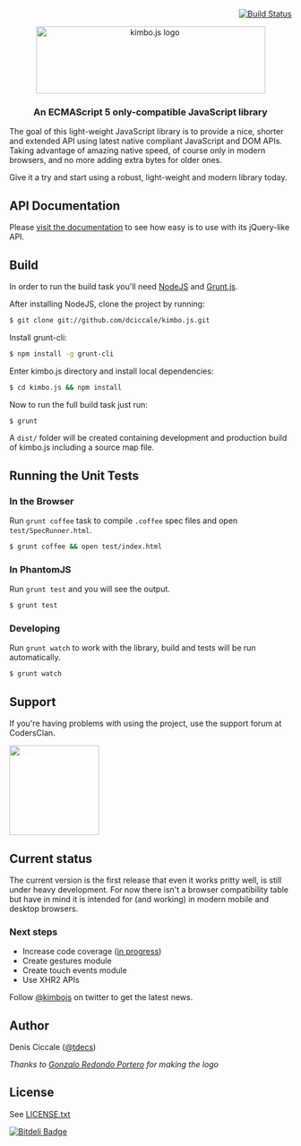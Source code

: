 <p align="right"><a href="https://travis-ci.org/dciccale/kimbo.js"><img src="https://travis-ci.org/dciccale/kimbo.js.png?branch=master" alt="Build Status" style="max-width:100%;"></a></p>

<p align="center"><a href="http://kimbojs.com"><img src="http://kimbojs.com/img/logo.png" width="409" height="120" alt="kimbo.js logo"></a></p>

<h3 align="center">An ECMAScript 5 only-compatible JavaScript library</h3>


The goal of this light-weight JavaScript library is to provide a nice, shorter and extended API using latest native compliant JavaScript and DOM APIs.
Taking advantage of amazing native speed, of course only in modern browsers, and no more adding extra bytes for older ones.

Give it a try and start using a robust, light-weight and modern library today.

## API Documentation
Please [visit the documentation](http://kimbojs.com/api) to see how easy is to use with its jQuery-like API.

## Build
In order to run the build task you'll need [NodeJS](http://nodejs.org/) and [Grunt.js](http://gruntjs.com/).

After installing NodeJS, clone the project by running:
```bash
$ git clone git://github.com/dciccale/kimbo.js.git
```

Install grunt-cli:

```bash
$ npm install -g grunt-cli
```

Enter kimbo.js directory and install local dependencies:

```bash
$ cd kimbo.js && npm install
```

Now to run the full build task just run:

```bash
$ grunt
```

A `dist/` folder will be created containing development and production build of kimbo.js including a source map file.

## Running the Unit Tests

### In the Browser

Run `grunt coffee` task to compile `.coffee` spec files and open `test/SpecRunner.html`.

```bash
$ grunt coffee && open test/index.html
```

### In PhantomJS

Run `grunt test` and you will see the output.


```bash
$ grunt test
```

### Developing

Run `grunt watch` to work with the library, build and tests will be run automatically.

```bash
$ grunt watch
```

## Support

If you're having problems with using the project, use the support forum at CodersClan.

<a href="http://codersclan.net/forum/index.php?repo_id=15"><img src="http://www.codersclan.net/graphics/getSupport_blue_big.png" width="160"></a>

## Current status
The current version is the first release that even it works pritty well, is still under heavy development.
For now there isn't a browser compatibility table but have in mind it is intended for (and working) in modern mobile and desktop browsers.


### Next steps
- Increase code coverage ([in progress](https://github.com/dciccale/kimbo.js/tree/master/test))
- Create gestures module
- Create touch events module
- Use XHR2 APIs

Follow [@kimbojs](http://twitter.com/kimbojs) on twitter to get the latest news.

## Author
Denis Ciccale ([@tdecs](http://twitter.com/tdecs))

*Thanks to [Gonzalo Redondo Portero](http://www.behance.net/?search=gonzalo+redondo) for making the logo*

## License
See [LICENSE.txt](https://raw.github.com/dciccale/kimbo.js/master/LICENSE.txt)


[![Bitdeli Badge](https://d2weczhvl823v0.cloudfront.net/dciccale/kimbo.js/trend.png)](https://bitdeli.com/free "Bitdeli Badge")

